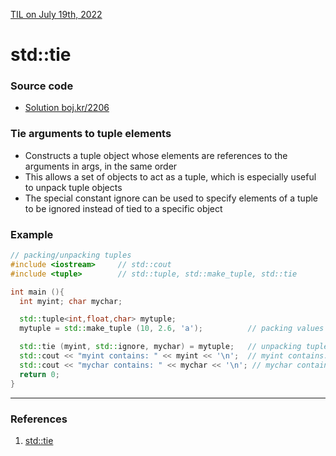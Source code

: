 [TIL on July 19th, 2022](../../TIL/2022/07/07-19-2022.md)
# **std::tie**

### Source code
- [Solution boj.kr/2206](../../Problem%20Solving/boj/Breadth%20first%20search/2206-sol-07-19-2022.md)

### Tie arguments to tuple elements
- Constructs a tuple object whose elements are references to the arguments in args, in the same order
- This allows a set of objects to act as a tuple, which is especially useful to unpack tuple objects
- The special constant ignore can be used to specify elements of a tuple to be ignored instead of tied to a specific object

### Example
```cpp
// packing/unpacking tuples
#include <iostream>     // std::cout
#include <tuple>        // std::tuple, std::make_tuple, std::tie

int main (){
  int myint; char mychar;

  std::tuple<int,float,char> mytuple;
  mytuple = std::make_tuple (10, 2.6, 'a');          // packing values into tuple

  std::tie (myint, std::ignore, mychar) = mytuple;   // unpacking tuple into variables
  std::cout << "myint contains: " << myint << '\n';  // myint contains: 10
  std::cout << "mychar contains: " << mychar << '\n'; // mychar contains: a
  return 0;
}
```
___

### References
1. [std::tie](https://cplusplus.com/reference/tuple/tie/)